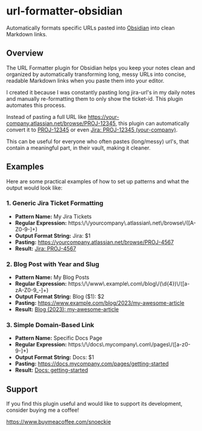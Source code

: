 # url-formatter-obsidian
Automatically formats specific URLs pasted into [Obsidian](https://obsidian.md/) into clean Markdown links. 

## Overview
The URL Formatter plugin for Obsidian helps you keep your notes clean and organized by automatically transforming long, messy URLs into concise, readable Markdown links when you paste them into your editor.

I created it because I was constantly pasting long jira-url's in my daily notes and manually re-formatting them to only show the ticket-id. This plugin automates this process.

Instead of pasting a full URL like https://your-company.atlassian.net/browse/PROJ-12345, this plugin can automatically convert it to [PROJ-12345](https://your-company.atlassian.net/browse/PROJ-12345) or even [Jira: PROJ-12345 (your-company)](https://your-company.atlassian.net/browse/PROJ-12345).

This can be useful for everyone who often pastes (long/messy) url's, that contain a meaningful part, in their vault, making it cleaner.

## Examples

Here are some practical examples of how to set up patterns and what the output would look like:

### 1. Generic Jira Ticket Formatting
- **Pattern Name:** My Jira Tickets
- **Regular Expression:** https:\\/\\/yourcompany\\.atlassian\\.net\\/browse\\/([A-Z0-9-]+)
- **Output Format String:** Jira: $1
- **Pasting:** https://yourcompany.atlassian.net/browse/PROJ-4567
- **Result:** [Jira: PROJ-4567](https://yourcompany.atlassian.net/browse/PROJ-4567)

### 2. Blog Post with Year and Slug
- **Pattern Name:** My Blog Posts
- **Regular Expression:** https:\\/\\/www\\.example\\.com\\/blog\\/(\\d{4})\\/([a-zA-Z0-9_-]+)
- **Output Format String:** Blog ($1): $2
- **Pasting:** https://www.example.com/blog/2023/my-awesome-article
- **Result:** [Blog (2023): my-awesome-article](https://www.example.com/blog/2023/my-awesome-article)

### 3. Simple Domain-Based Link
- **Pattern Name:** Specific Docs Page
- **Regular Expression:** https:\\/\\/docs\\.mycompany\\.com\\/pages\\/([a-z0-9-]+)
- **Output Format String:** Docs: $1
- **Pasting:** https://docs.mycompany.com/pages/getting-started
- **Result:** [Docs: getting-started](https://docs.mycompany.com/pages/getting-started)

## Support
If you find this plugin useful and would like to support its development, consider buying me a coffee!

https://www.buymeacoffee.com/snoeckie

